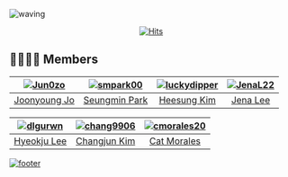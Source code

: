 ![waving](https://capsule-render.vercel.app/api?type=waving&height=300&text=K-SW%20SLAMDUNK&desc=2024%Spring%20in%Purdue%University&fontAlign=50&fontAlignY=40&color=gradient)

<div align = "center">

[![Hits](https://hits.seeyoufarm.com/api/count/incr/badge.svg?url=https://github.com/K-SW-SLAMDUNK&count_bg=%23000000&title_bg=%23555555&icon=github.svg&icon_color=%23E7E7E7&title=SLAMDUNK&edge_flat=false)](https://hits.seeyoufarm.com)
</div>

## 👨‍👩‍👧‍👦 Members
|[![Jun0zo](https://avatars.githubusercontent.com/u/37208901?v=4)](https://github.com/Jun0zo)|[![smpark00](https://avatars.githubusercontent.com/u/126854215)](http://github.com/smpark00)|[![luckydipper](https://avatars.githubusercontent.com/u/65158138?v=4)](https://github.com/luckydipper)|[![JenaL22](https://avatars.githubusercontent.com/u/156327634?v=4)](https://github.com/JenaL22)|
|:---:|:---:|:---:|:---:|
| [Joonyoung Jo](https://github.com/Jun0zo)| [Seungmin Park](http://github.com/smpark00)| [Heesung Kim](https://github.com/luckydipper)| [Jena Lee](https://github.com/JenaL22)|

|[![dlgurwn](https://avatars.githubusercontent.com/u/164037157?v=4)](https://github.com/dlgurwn)|[![chang9906](https://avatars.githubusercontent.com/u/128320610?v=4)](https://github.com/chang9906)|[![cmorales20](https://avatars.githubusercontent.com/u/41304952?v=4)](https://github.com/cmorales20)|
|:---:|:---:|:---:|
| [Hyeokju Lee](https://github.com/dlgurwn)| [Changjun Kim](https://github.com/chang9906)| [Cat Morales](https://github.com/cmorales20)|


[![footer](https://capsule-render.vercel.app/api?type=waving&color=gradient&customColorList=4&animation=fadeIn&section=footer)](https://github.com/K-SW-SLAMDUNK) 
